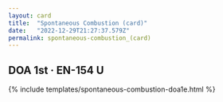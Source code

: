 ```yaml
---
layout: card
title:  "Spontaneous Combustion (card)"
date:   "2022-12-29T21:27:37.579Z"
permalink: spontaneous-combustion_(card)
---
```


## DOA 1st &middot; EN-154 U

{% include templates/spontaneous-combustion-doa1e.html %}
